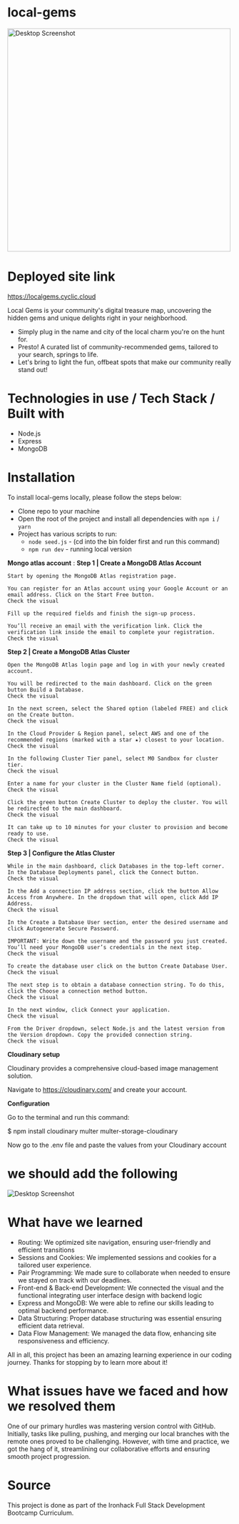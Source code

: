 # local-gems

<div>
  <img src="public/images/local-gems-screenshot-hp.png?raw=true" alt="Desktop Screenshot" title="Desktop Screenshot" width="500">
</div>

# Deployed site link

https://localgems.cyclic.cloud

Local Gems is your community's digital treasure map, uncovering the hidden gems and unique delights right in your neighborhood.

- Simply plug in the name and city of the local charm you're on the hunt for.
- Presto! A curated list of community-recommended gems, tailored to your search, springs to life.
- Let's bring to light the fun, offbeat spots that make our community really stand out!

# Technologies in use / Tech Stack / Built with

- Node.js
- Express
- MongoDB

# Installation

To install local-gems locally, please follow the steps below:

- Clone repo to your machine
- Open the root of the project and install all dependencies with `npm i` / `yarn`
- Project has various scripts to run:
  - `node seed.js` - (cd into the bin folder first and run this command)
  - `npm run dev` - running local version

**Mongo atlas account** :
**Step 1 | Create a MongoDB Atlas Account**

    Start by opening the MongoDB Atlas registration page.

    You can register for an Atlas account using your Google Account or an email address. Click on the Start Free button.
    Check the visual

    Fill up the required fields and finish the sign-up process.

    You’ll receive an email with the verification link. Click the verification link inside the email to complete your registration.
    Check the visual

**Step 2 | Create a MongoDB Atlas Cluster**

    Open the MongoDB Atlas login page and log in with your newly created account.

    You will be redirected to the main dashboard. Click on the green button Build a Database.
    Check the visual

    In the next screen, select the Shared option (labeled FREE) and click on the Create button.
    Check the visual

    In the Cloud Provider & Region panel, select AWS and one of the recommended regions (marked with a star ★) closest to your location.
    Check the visual

    In the following Cluster Tier panel, select M0 Sandbox for cluster tier.
    Check the visual

    Enter a name for your cluster in the Cluster Name field (optional).
    Check the visual

    Click the green button Create Cluster to deploy the cluster. You will be redirected to the main dashboard.
    Check the visual

    It can take up to 10 minutes for your cluster to provision and become ready to use.
    Check the visual

**Step 3 | Configure the Atlas Cluster**

    While in the main dashboard, click Databases in the top-left corner. In the Database Deployments panel, click the Connect button.
    Check the visual

    In the Add a connection IP address section, click the button Allow Access from Anywhere. In the dropdown that will open, click Add IP Address.
    Check the visual

    In the Create a Database User section, enter the desired username and click Autogenerate Secure Password.

    IMPORTANT: Write down the username and the password you just created. You’ll need your MongoDB user’s credentials in the next step.
    Check the visual

    To create the database user click on the button Create Database User.
    Check the visual

    The next step is to obtain a database connection string. To do this, click the Choose a connection method button.
    Check the visual

    In the next window, click Connect your application.
    Check the visual

    From the Driver dropdown, select Node.js and the latest version from the Version dropdown. Copy the provided connection string.
    Check the visual

**Cloudinary setup**

Cloudinary provides a comprehensive cloud-based image management solution.

Navigate to https://cloudinary.com/ and create your account.

**Configuration**

Go to the terminal and run this command:

$ npm install cloudinary multer multer-storage-cloudinary

Now go to the .env file and paste the values from your Cloudinary account

# we should add the following

<img src="public/images/cloudinary-env-info.png?raw=true" alt="Desktop Screenshot" title="Desktop Screenshot">

# What have we learned

- Routing: We optimized site navigation, ensuring user-friendly and efficient transitions
- Sessions and Cookies: We implemented sessions and cookies for a tailored user experience.
- Pair Programming: We made sure to collaborate when needed to ensure we stayed on track with our deadlines.
- Front-end & Back-end Development: We connected the visual and the functional integrating user interface design with backend logic
- Express and MongoDB: We were able to refine our skills leading to optimal backend performance.
- Data Structuring: Proper database structuring was essential ensuring efficient data retrieval.
- Data Flow Management: We managed the data flow, enhancing site responsiveness and efficiency.

All in all, this project has been an amazing learning experience in our coding journey. Thanks for stopping by to learn more about it!

# What issues have we faced and how we resolved them

One of our primary hurdles was mastering version control with GitHub. Initially, tasks like pulling, pushing, and merging our local branches with the remote ones proved to be challenging. However, with time and practice, we got the hang of it, streamlining our collaborative efforts and ensuring smooth project progression.

# Source

This project is done as part of the Ironhack Full Stack Development Bootcamp Curriculum.
